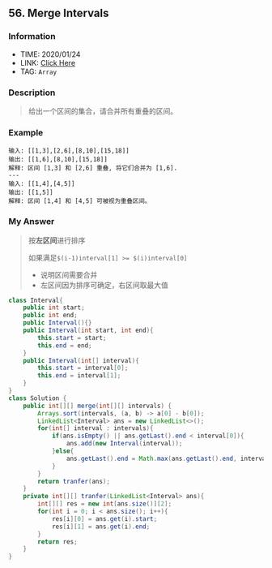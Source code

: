 ## 56. Merge Intervals

### Information

* TIME: 2020/01/24
* LINK: [Click Here](https://leetcode-cn.com/problems/merge-intervals/)
* TAG: `Array`

### Description

> 给出一个区间的集合，请合并所有重叠的区间。

### Example

```text
输入: [[1,3],[2,6],[8,10],[15,18]]
输出: [[1,6],[8,10],[15,18]]
解释: 区间 [1,3] 和 [2,6] 重叠, 将它们合并为 [1,6].
---
输入: [[1,4],[4,5]]
输出: [[1,5]]
解释: 区间 [1,4] 和 [4,5] 可被视为重叠区间。
```

### My Answer

> 按**左区间**进行排序
>
> 如果满足`$(i-1)interval[1] >= $(i)interval[0]`
>
> * 说明区间需要合并
> * 左区间因为排序可确定，右区间取最大值

```java
class Interval{
    public int start;
    public int end;
    public Interval(){}
    public Interval(int start, int end){
        this.start = start;
        this.end = end;
    }
    public Interval(int[] interval){
        this.start = interval[0];
        this.end = interval[1];
    }
}
class Solution {
    public int[][] merge(int[][] intervals) {
        Arrays.sort(intervals, (a, b) -> a[0] - b[0]);
        LinkedList<Interval> ans = new LinkedList<>();
        for(int[] interval : intervals){
            if(ans.isEmpty() || ans.getLast().end < interval[0]){
                ans.add(new Interval(interval));
            }else{
                ans.getLast().end = Math.max(ans.getLast().end, interval[1]);
            }
        }
        return tranfer(ans);
    }
    private int[][] tranfer(LinkedList<Interval> ans){
        int[][] res = new int[ans.size()][2];
        for(int i = 0; i < ans.size(); i++){
            res[i][0] = ans.get(i).start;
            res[i][1] = ans.get(i).end;
        }
        return res;
    }
}
```

